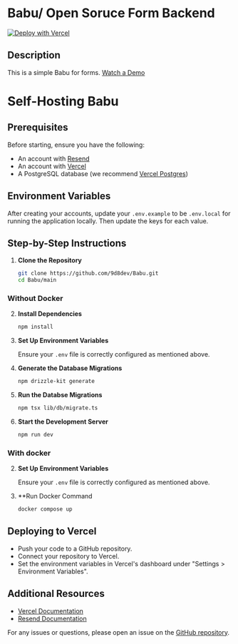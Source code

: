 # Babu/ Open Soruce Form Backend

<a href="https://vercel.com/new/clone?repository-url=https%3A%2F%2Fgithub.com%2FBabuso%2FBabu%2Ftree%2Fmain&env=RESEND_API_KEY,NEXTAUTH_SECRET,NODE_ENV,POSTGRES_URL&envDescription=NODE_ENV%20should%20be%20%60development%60.%20Resend%20will%20require%20an%20account%20to%20get%20an%20API%20key.&envLink=https%3A%2F%2Fgithub.com%2FBabuso%2FBabu%2Ftree%2Fmain%3Ftab%3Dreadme-ov-file%23prerequisites&project-name=Babu-so&repository-name=Babu-so"><img src="https://vercel.com/button" alt="Deploy with Vercel"/></a>

## Description

This is a simple Babu for forms. [Watch a Demo](https://x.com/youngbloodcyb/status/1831808232966516972)

# Self-Hosting Babu

## Prerequisites

Before starting, ensure you have the following:

- An account with [Resend](https://resend.com/)
- An account with [Vercel](https://vercel.com/)
- A PostgreSQL database (we recommend [Vercel Postgres](https://vercel.com/docs/storage/vercel-postgres))

## Environment Variables

After creating your accounts, update your `.env.example` to be `.env.local` for running the application locally. Then update the keys for each value.

## Step-by-Step Instructions

1. **Clone the Repository**

   ```sh
   git clone https://github.com/9d8dev/Babu.git
   cd Babu/main
   ```
### Without Docker

2. **Install Dependencies**

   ```sh
   npm install
   ```

3. **Set Up Environment Variables**

   Ensure your `.env` file is correctly configured as mentioned above.

4. **Generate the Database Migrations**

   ```sh
   npm drizzle-kit generate
   ```

5. **Run the Databse Migrations**

   ```sh
   npm tsx lib/db/migrate.ts
   ```

6. **Start the Development Server**

   ```sh
   npm run dev
   ```
### With docker

2. **Set Up Environment Variables**

   Ensure your `.env` file is correctly configured as mentioned above.

3. **Run Docker Command
   ```sh
   docker compose up
   ```
## Deploying to Vercel

- Push your code to a GitHub repository.
- Connect your repository to Vercel.
- Set the environment variables in Vercel's dashboard under "Settings > Environment Variables".

## Additional Resources

- [Vercel Documentation](https://vercel.com/docs)
- [Resend Documentation](https://resend.com/docs)

For any issues or questions, please open an issue on the [GitHub repository](https://github.com/9d8dev/Babu).
